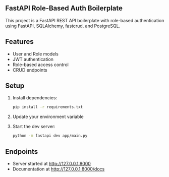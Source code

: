 ## FastAPI Role-Based Auth Boilerplate

This project is a FastAPI REST API boilerplate with role-based authentication using FastAPI, SQLAlchemy, fastcrud, and PostgreSQL.

## Features
- User and Role models
- JWT authentication
- Role-based access control
- CRUD endpoints

## Setup
1. Install dependencies:
   ```sh
   pip install -r requirements.txt
   ```

2. Update your environment variable

3. Start the dev server:
   ```sh
   python -m fastapi dev app/main.py
   ```

## Endpoints
- Server started at http://127.0.0.1:8000
- Documentation at http://127.0.0.1:8000/docs
